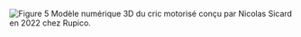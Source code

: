 

![Figure 5 Modèle numérique 3D du cric motorisé conçu par Nicolas Sicard en 2022 chez Rupico.](media/Pasted%20image%2020230416164232.png)